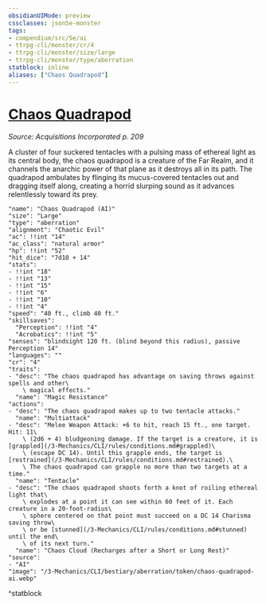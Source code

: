 ```yaml
---
obsidianUIMode: preview
cssclasses: json5e-monster
tags:
- compendium/src/5e/ai
- ttrpg-cli/monster/cr/4
- ttrpg-cli/monster/size/large
- ttrpg-cli/monster/type/aberration
statblock: inline
aliases: ["Chaos Quadrapod"]
---
```

# [Chaos Quadrapod](3-Mechanics\CLI\bestiary\aberration/chaos-quadrapod-ai.md)
*Source: Acquisitions Incorporated p. 209*  

A cluster of four suckered tentacles with a pulsing mass of ethereal light as its central body, the chaos quadrapod is a creature of the Far Realm, and it channels the anarchic power of that plane as it destroys all in its path. The quadrapod ambulates by flinging its mucus-covered tentacles out and dragging itself along, creating a horrid slurping sound as it advances relentlessly toward its prey.

```statblock
"name": "Chaos Quadrapod (AI)"
"size": "Large"
"type": "aberration"
"alignment": "Chaotic Evil"
"ac": !!int "14"
"ac_class": "natural armor"
"hp": !!int "52"
"hit_dice": "7d10 + 14"
"stats":
- !!int "18"
- !!int "13"
- !!int "15"
- !!int "6"
- !!int "10"
- !!int "4"
"speed": "40 ft., climb 40 ft."
"skillsaves":
  "Perception": !!int "4"
  "Acrobatics": !!int "5"
"senses": "blindsight 120 ft. (blind beyond this radius), passive Perception 14"
"languages": ""
"cr": "4"
"traits":
- "desc": "The chaos quadrapod has advantage on saving throws against spells and other\
    \ magical effects."
  "name": "Magic Resistance"
"actions":
- "desc": "The chaos quadrapod makes up to two tentacle attacks."
  "name": "Multiattack"
- "desc": "Melee Weapon Attack: +6 to hit, reach 15 ft., one target. Hit: 11\
    \ (2d6 + 4) bludgeoning damage. If the target is a creature, it is [grappled](/3-Mechanics/CLI/rules/conditions.md#grappled)\
    \ (escape DC 14). Until this grapple ends, the target is [restrained](/3-Mechanics/CLI/rules/conditions.md#restrained).\
    \ The chaos quadrapod can grapple no more than two targets at a time."
  "name": "Tentacle"
- "desc": "The chaos quadrapod shoots forth a knot of roiling ethereal light that\
    \ explodes at a point it can see within 60 feet of it. Each creature in a 20-foot-radius\
    \ sphere centered on that point must succeed on a DC 14 Charisma saving throw\
    \ or be [stunned](/3-Mechanics/CLI/rules/conditions.md#stunned) until the end\
    \ of its next turn."
  "name": "Chaos Cloud (Recharges after a Short or Long Rest)"
"source":
- "AI"
"image": "/3-Mechanics/CLI/bestiary/aberration/token/chaos-quadrapod-ai.webp"
```
^statblock